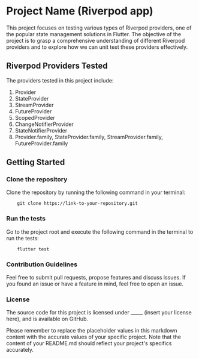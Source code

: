 # Project Name (Riverpod app)
This project focuses on testing various types of Riverpod providers, one of the popular state management solutions in Flutter. The objective of the project is to grasp a comprehensive understanding of different Riverpod providers and to explore how we can unit test these providers effectively.

## Riverpod Providers Tested
The providers tested in this project include:

1. Provider
2. StateProvider
3. StreamProvider
4. FutureProvider
5. ScopedProvider
6. ChangeNotifierProvider
7. StateNotifierProvider
8. Provider.family, StateProvider.family, StreamProvider.family, FutureProvider.family


## Getting Started
### Clone the repository

Clone the repository by running the following command in your terminal:

```
    git clone https://link-to-your-repository.git
```

### Run the tests

Go to the project root and execute the following command in the terminal to run the tests:

```
    flutter test
```

### Contribution Guidelines
Feel free to submit pull requests, propose features and discuss issues. If you found an issue or have a feature in mind, feel free to open an issue.

### License
The source code for this project is licensed under _____ (insert your license here), and is available on GitHub.

Please remember to replace the placeholder values in this markdown content with the accurate values of your specific project. Note that the content of your README.md should reflect your project's specifics accurately.
